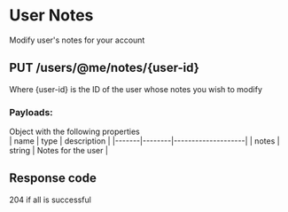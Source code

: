 # User Notes
Modify user's notes for your account

## PUT /users/@me/notes/{user-id}
Where {user-id} is the ID of the user whose notes you wish to modify

### Payloads:
Object with the following properties  
| name  | type   | description        |
|-------|--------|--------------------|
| notes | string | Notes for the user |

## Response code
204 if all is successful
